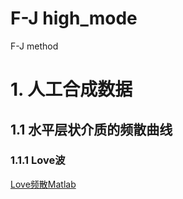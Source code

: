 # F-J high_mode
F-J method
# 1. 人工合成数据
## 1.1 水平层状介质的频散曲线
### 1.1.1 Love波 
[Love频散Matlab](https://github.com/Hao-Yuanxin/F_J_high_mode/blob/master/synthetic_data/dispersion_curves/Love_dispersion.m)
